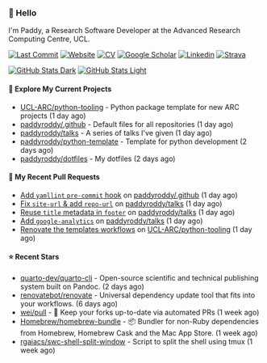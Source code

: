 ### 👋 Hello

I'm Paddy, a Research Software Developer at the Advanced Research Computing
Centre, UCL.

[![Last Commit](https://img.shields.io/github/last-commit/paddyroddy/paddyroddy?label=updated)](https://github.com/paddyroddy)
[![Website](https://img.shields.io/badge/GitHub%20Pages-222?logo=githubpages&logoColor=fff&style=for-the-badge&style=flat)](https://paddyroddy.github.io)
[![CV](https://img.shields.io/badge/CV-PDF-pink.svg)](https://paddyroddy.github.io/cv)
[![Google Scholar](https://img.shields.io/badge/Google%20Scholar-4285F4?logo=googlescholar&logoColor=fff&style=for-the-badge&style=flat)](https://scholar.google.com/citations?user=OFigHUwAAAAJ)
[![Linkedin](https://img.shields.io/badge/LinkedIn-0A66C2?logo=linkedin&logoColor=fff&style=for-the-badge&style=flat)](https://www.linkedin.com/in/patrickjamesroddy)
[![Strava](https://img.shields.io/badge/Strava-FC4C02?style=for-the-badge&logo=strava&logoColor=white&style=flat)](https://www.strava.com/athletes/patrick_roddy)

[![GitHub Stats Dark](https://github-readme-stats-paddyroddy.vercel.app/api?username=paddyroddy&disable_animations=true&hide_border=true&hide_title=true&include_all_commits=true&rank_icon=github&show=prs_merged,reviews&show_icons=true&theme=tokyonight)](https://github.com/paddyroddy/paddyroddy#gh-dark-mode-only)
[![GitHub Stats Light](https://github-readme-stats-paddyroddy.vercel.app/api?username=paddyroddy&disable_animations=true&hide_border=true&hide_title=true&include_all_commits=true&rank_icon=github&show=prs_merged,reviews&show_icons=true&theme=default)](https://github.com/paddyroddy/paddyroddy#gh-light-mode-only)

#### 👷 Explore My Current Projects

- [UCL-ARC/python-tooling](https://github.com/UCL-ARC/python-tooling) - Python package template for new ARC projects
  (1 day ago)
- [paddyroddy/.github](https://github.com/paddyroddy/.github) - Default files for all repositories
  (1 day ago)
- [paddyroddy/talks](https://github.com/paddyroddy/talks) - A series of talks I&#39;ve given
  (1 day ago)
- [paddyroddy/python-template](https://github.com/paddyroddy/python-template) - Template for python development
  (2 days ago)
- [paddyroddy/dotfiles](https://github.com/paddyroddy/dotfiles) - My dotfiles
  (2 days ago)

#### 🔨 My Recent Pull Requests

- [Add `yamllint` `pre-commit` hook](https://github.com/paddyroddy/.github/pull/123) on [paddyroddy/.github](https://github.com/paddyroddy/.github)
  (1 day ago)
- [Fix `site-url` &amp; add `repo-url`](https://github.com/paddyroddy/talks/pull/14) on [paddyroddy/talks](https://github.com/paddyroddy/talks)
  (1 day ago)
- [Reuse `title` metadata in `footer`](https://github.com/paddyroddy/talks/pull/13) on [paddyroddy/talks](https://github.com/paddyroddy/talks)
  (1 day ago)
- [Add `google-analytics`](https://github.com/paddyroddy/talks/pull/12) on [paddyroddy/talks](https://github.com/paddyroddy/talks)
  (1 day ago)
- [Renovate the templates workflows](https://github.com/UCL-ARC/python-tooling/pull/226) on [UCL-ARC/python-tooling](https://github.com/UCL-ARC/python-tooling)
  (1 day ago)

#### ⭐ Recent Stars

- [quarto-dev/quarto-cli](https://github.com/quarto-dev/quarto-cli) - Open-source scientific and technical publishing system built on Pandoc.
  (2 days ago)
- [renovatebot/renovate](https://github.com/renovatebot/renovate) - Universal dependency update tool that fits into your workflows.
  (6 days ago)
- [wei/pull](https://github.com/wei/pull) - 🤖 Keep your forks up-to-date via automated PRs
  (1 week ago)
- [Homebrew/homebrew-bundle](https://github.com/Homebrew/homebrew-bundle) - 📦 Bundler for non-Ruby dependencies from Homebrew, Homebrew Cask and the Mac App Store.
  (1 week ago)
- [rgaiacs/swc-shell-split-window](https://github.com/rgaiacs/swc-shell-split-window) - Script to split the shell using tmux
  (1 week ago)
